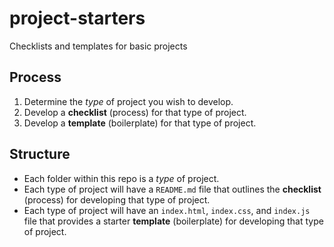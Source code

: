 # project-starters

Checklists and templates for basic projects

## Process

1. Determine the _type_ of project you wish to develop.
1. Develop a **checklist** (process) for that type of project.
1. Develop a **template** (boilerplate) for that type of project.

## Structure

- Each folder within this repo is a _type_ of project.
- Each type of project will have a `README.md` file that outlines the **checklist** (process) for developing that type of project.
- Each type of project will have an `index.html`, `index.css`, and `index.js` file that provides a starter **template** (boilerplate) for developing that type of project.
